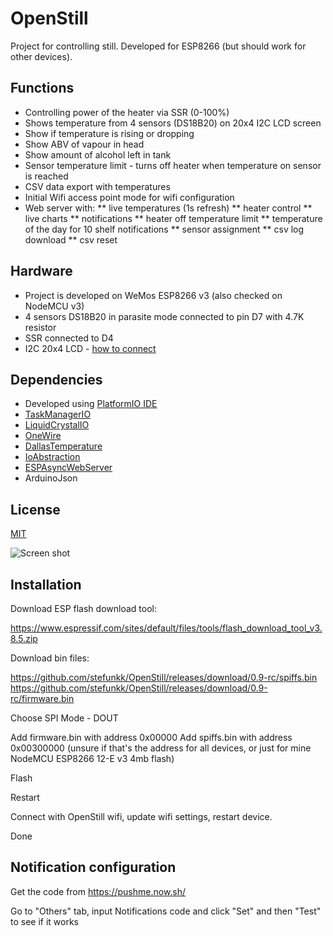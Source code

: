 # OpenStill

Project for controlling still. Developed for ESP8266 (but should work for other devices). 


## Functions

* Controlling power of the heater via SSR (0-100%) 
* Shows temperature from 4 sensors (DS18B20) on 20x4 I2C LCD screen
* Show if temperature is rising or dropping
* Show ABV of vapour in head
* Show amount of alcohol left in tank
* Sensor temperature limit - turns off heater when temperature on sensor is reached
* CSV data export with temperatures
* Initial Wifi access point mode for wifi configuration
* Web server with:
** live temperatures (1s refresh)
** heater control
** live charts
** notifications
** heater off temperature limit
** temperature of the day for 10 shelf notifications
** sensor assignment
** csv log download
** csv reset


## Hardware

* Project is developed on WeMos ESP8266 v3 (also checked on NodeMCU v3)
* 4 sensors DS18B20 in parasite mode connected to pin D7 with 4.7K resistor
* SSR connected to D4
* I2C 20x4 LCD - [how to connect](https://www.google.com/search?q=i2c+lcd+esp8266&tbm=isch)

## Dependencies

* Developed using [PlatformIO IDE](https://platformio.org/)
* [TaskManagerIO](https://github.com/davetcc/TaskManagerIO)
* [LiquidCrystalIO](https://github.com/davetcc/LiquidCrystalIO)
* [OneWire](https://github.com/PaulStoffregen/OneWire)
* [DallasTemperature](https://github.com/milesburton/Arduino-Temperature-Control-Library)
* [IoAbstraction](https://github.com/davetcc/IoAbstraction)
* [ESPAsyncWebServer](https://github.com/me-no-dev/ESPAsyncWebServer/)
* ArduinoJson

## License
[MIT](https://choosealicense.com/licenses/mit/)

![Screen shot](https://i.ibb.co/StTxN0J/termo.png)

## Installation

Download ESP flash download tool:

https://www.espressif.com/sites/default/files/tools/flash_download_tool_v3.8.5.zip

Download bin files:

https://github.com/stefunkk/OpenStill/releases/download/0.9-rc/spiffs.bin
https://github.com/stefunkk/OpenStill/releases/download/0.9-rc/firmware.bin

Choose SPI Mode - DOUT

Add firmware.bin with address 0x00000
Add spiffs.bin with address 0x00300000 (unsure if that's the address for all devices, or just for mine NodeMCU ESP8266 12-E v3 4mb flash)

Flash

Restart

Connect with OpenStill wifi, update wifi settings, restart device.

Done

## Notification configuration

Get the code from https://pushme.now.sh/

Go to "Others" tab, input Notifications code and click "Set" and then "Test" to see if it works



